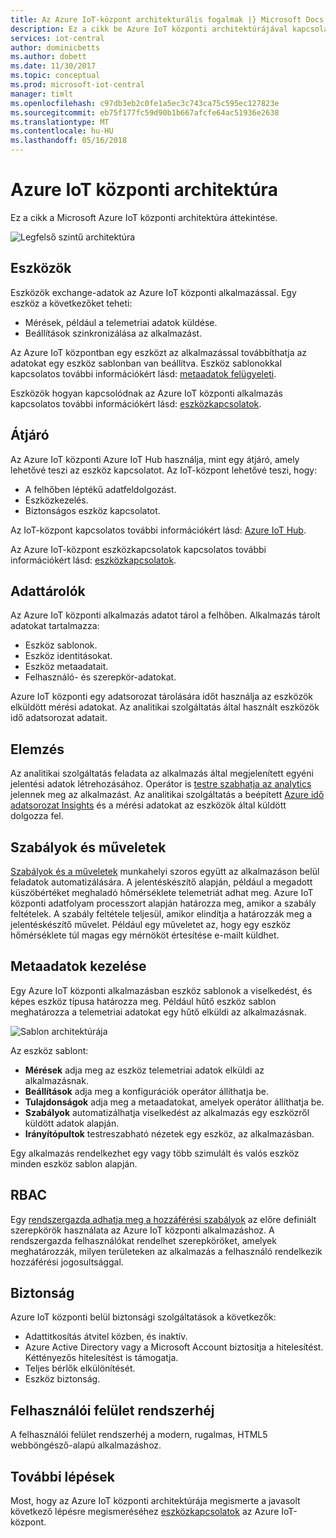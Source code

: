 ```yaml
---
title: Az Azure IoT-központ architekturális fogalmak |} Microsoft Docs
description: Ez a cikk be Azure IoT központi architektúrájával kapcsolatos alapvető fogalmakat
services: iot-central
author: dominicbetts
ms.author: dobett
ms.date: 11/30/2017
ms.topic: conceptual
ms.prod: microsoft-iot-central
manager: timlt
ms.openlocfilehash: c97db3eb2c0fe1a5ec3c743ca75c595ec127823e
ms.sourcegitcommit: eb75f177fc59d90b1b667afcfe64ac51936e2638
ms.translationtype: MT
ms.contentlocale: hu-HU
ms.lasthandoff: 05/16/2018
---
```

# <a name="azure-iot-central-architecture"></a>Azure IoT központi architektúra

Ez a cikk a Microsoft Azure IoT központi architektúra áttekintése.

![Legfelső szintű architektúra](media/concepts-architecture/architecture.png)

## <a name="devices"></a>Eszközök

Eszközök exchange-adatok az Azure IoT központi alkalmazással. Egy eszköz a következőket teheti:

- Mérések, például a telemetriai adatok küldése.
- Beállítások szinkronizálása az alkalmazást.

Az Azure IoT központban egy eszközt az alkalmazással továbbíthatja az adatokat egy eszköz sablonban van beállítva. Eszköz sablonokkal kapcsolatos további információkért lásd: [metaadatok felügyeleti](#metadata-management).

Eszközök hogyan kapcsolódnak az Azure IoT központi alkalmazás kapcsolatos további információkért lásd: [eszközkapcsolatok](concepts-connectivity.md).

## <a name="cloud-gateway"></a>Átjáró

Az Azure IoT központi Azure IoT Hub használja, mint egy átjáró, amely lehetővé teszi az eszköz kapcsolatot. Az IoT-központ lehetővé teszi, hogy:

- A felhőben léptékű adatfeldolgozást.
- Eszközkezelés.
- Biztonságos eszköz kapcsolatot.

Az IoT-központ kapcsolatos további információkért lásd: [Azure IoT Hub](https://docs.microsoft.com/azure/iot-hub/).

Az Azure IoT-központ eszközkapcsolatok kapcsolatos további információkért lásd: [eszközkapcsolatok](concepts-connectivity.md).

## <a name="data-stores"></a>Adattárolók

Az Azure IoT központi alkalmazás adatot tárol a felhőben. Alkalmazás tárolt adatokat tartalmazza:

- Eszköz sablonok.
- Eszköz identitásokat.
- Eszköz metaadatait.
- Felhasználó- és szerepkör-adatokat.

Azure IoT központi egy adatsorozat tárolására időt használja az eszközök elküldött mérési adatokat. Az analitikai szolgáltatás által használt eszközök idő adatsorozat adatait.

## <a name="analytics"></a>Elemzés

Az analitikai szolgáltatás feladata az alkalmazás által megjelenített egyéni jelentési adatok létrehozásához. Operátor is [testre szabhatja az analytics](howto-create-analytics.md) jelennek meg az alkalmazást. Az analitikai szolgáltatás a beépített [Azure idő adatsorozat Insights](https://azure.microsoft.com/services/time-series-insights/) és a mérési adatokat az eszközök által küldött dolgozza fel.

## <a name="rules-and-actions"></a>Szabályok és műveletek

[Szabályok és a műveletek](howto-create-telemetry-rules.md) munkahelyi szoros együtt az alkalmazáson belül feladatok automatizálására. A jelentéskészítő alapján, például a megadott küszöbértéket meghaladó hőmérséklete telemetriát adhat meg. Azure IoT központi adatfolyam processzort alapján határozza meg, amikor a szabály feltételek. A szabály feltétele teljesül, amikor elindítja a határozzák meg a jelentéskészítő művelet. Például egy műveletet az, hogy egy eszköz hőmérséklete túl magas egy mérnököt értesítése e-mailt küldhet.

## <a name="metadata-management"></a>Metaadatok kezelése

Egy Azure IoT központi alkalmazásban eszköz sablonok a viselkedést, és képes eszköz típusa határozza meg. Például hűtő eszköz sablon meghatározza a telemetriai adatokat egy hűtő elküldi az alkalmazásnak.

![Sablon architektúrája](media/concepts-architecture/template_architecture.png)

Az eszköz sablont:

- **Mérések** adja meg az eszköz telemetriai adatok elküldi az alkalmazásnak.
- **Beállítások** adja meg a konfigurációk operátor állíthatja be.
- **Tulajdonságok** adja meg a metaadatokat, amelyek operátor állíthatja be.
- **Szabályok** automatizálhatja viselkedést az alkalmazás egy eszközről küldött adatok alapján.
- **Irányítópultok** testreszabható nézetek egy eszköz, az alkalmazásban.

Egy alkalmazás rendelkezhet egy vagy több szimulált és valós eszköz minden eszköz sablon alapján.

## <a name="rbac"></a>RBAC

Egy [rendszergazda adhatja meg a hozzáférési szabályok](howto-administer.md) az előre definiált szerepkörök használata az Azure IoT központi alkalmazáshoz. A rendszergazda felhasználókat rendelhet szerepköröket, amelyek meghatározzák, milyen területeken az alkalmazás a felhasználó rendelkezik hozzáférési jogosultsággal.

## <a name="security"></a>Biztonság

Azure IoT központi belül biztonsági szolgáltatások a következők:

- Adattitkosítás átvitel közben, és inaktív.
- Azure Active Directory vagy a Microsoft Account biztosítja a hitelesítést. Kéttényezős hitelesítést is támogatja.
- Teljes bérlők elkülönítését.
- Eszköz biztonság.

## <a name="ui-shell"></a>Felhasználói felület rendszerhéj

A felhasználói felület rendszerhéj a modern, rugalmas, HTML5 webböngésző-alapú alkalmazáshoz.

## <a name="next-steps"></a>További lépések

Most, hogy az Azure IoT központi architektúrája megismerte a javasolt következő lépésre megismeréséhez [eszközkapcsolatok](concepts-connectivity.md) az Azure IoT-központ.